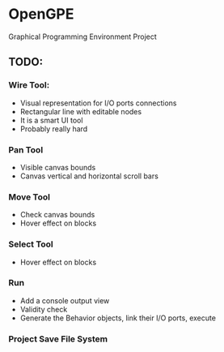 # OpenGPE
Graphical Programming Environment Project

## TODO:

### Wire Tool:
* Visual representation for I/O ports connections
* Rectangular line with editable nodes
* It is a smart UI tool
* Probably really hard

### Pan Tool
* Visible canvas bounds
* Canvas vertical and horizontal scroll bars

### Move Tool
* Check canvas bounds
* Hover effect on blocks

### Select Tool
* Hover effect on blocks

### Run
* Add a console output view
* Validity check
* Generate the Behavior objects, link their I/O ports, execute

### Project Save File System
